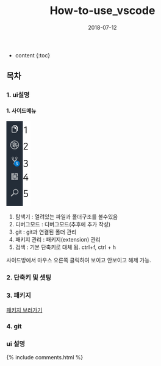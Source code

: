 ﻿---
layout:  post 
title:  "How-to-use_vscode"
date: 2018-07-12
categories: explanation 
tags: vscode
---

* content
{:toc}

## 목차
### 1. ui설명

#### 1. 사이드메뉴
![Alt text](/img/menu.png)
1. 탐색기 : 열려있는 파일과 폴더구조를 볼수있음 
2. 디버그모드 : 디버그모드(추후에 추가 작성)
3. git : git과 연결된 폴더 관리
4. 패키지 관리 : 패키지(extension) 관리
5. 검색 : 기본 단축키로 대체 됨. ctrl+f, ctrl + h

사이드방에서 마우스 오른쪽 클릭하여 보이고 안보이고 해제 가능.

### 2. 단축키 및 셋팅
### 3. 패키지
[패키지 보러가기](https://rudwnok123.github.io/2018/06/07/vscode-%ED%8C%A8%ED%82%A4%EC%A7%80/)
### 4. git

### ui 설명



{% include comments.html %}
